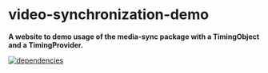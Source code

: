 # video-synchronization-demo

**A website to demo usage of the media-sync package with a TimingObject and a TimingProvider.**

[![dependencies](https://img.shields.io/david/chrisguttandin/video-synchronization-demo.svg?style=flat-square)](https://www.npmjs.com/package/video-synchronization-demo)
